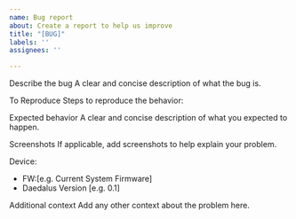 ```yaml
---
name: Bug report
about: Create a report to help us improve
title: "[BUG]"
labels: ''
assignees: ''

---
```


Describe the bug
A clear and concise description of what the bug is.

To Reproduce
Steps to reproduce the behavior:

Expected behavior
A clear and concise description of what you expected to happen.

Screenshots
If applicable, add screenshots to help explain your problem.

Device:
 - FW:[e.g. Current System Firmware]
 - Daedalus Version [e.g. 0.1]

Additional context
Add any other context about the problem here.